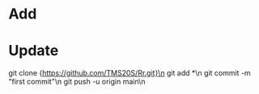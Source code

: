 
# Add
    
# Update

   git clone {https://github.com/TMS20S/Rr.git}\n
   git add *\n
   git commit -m "first commit"\n
   git push -u origin main\n
   
  
